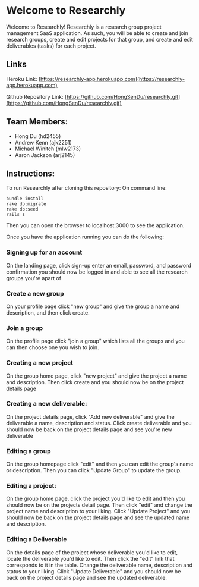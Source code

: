 # Welcome to Researchly
Welcome to Researchly! Researchly is a research group project management SaaS application. As such, you will be able to create and join research groups, create and edit projects for that group, and create and edit deliverables (tasks) for each project.

## Links
Heroku Link: [https://researchly-app.herokuapp.com](https://researchly-app.herokuapp.com)

Github Repository Link: [https://github.com/HongSenDu/researchly.git](https://github.com/HongSenDu/researchly.git)

## Team Members:
* Hong Du (hd2455)	
* Andrew Kenn (ajk2251)
* Michael Winitch (mlw2173)
* Aaron Jackson (arj2145)

## Instructions:

To run Researchly after cloning this repository:
On command line:
~~~
bundle install
rake db:migrate
rake db:seed
rails s
~~~
Then you can open the browser to localhost:3000 to see the application. 

Once you have the application running you can do the following:

### Signing up for an account
On the landing page, click sign-up enter an email, password, and password confirmation you should now be logged in and able to see all the research groups you're apart of

### Create a new group
On your profile page click "new group" and give the group a name and description, and then click create. 

### Join a group
On the profile page click "join a group" which lists all the groups and you can then choose one you wish to join. 

### Creating a new project
On the group home page, click "new project" and give the project a name and description. Then click create and you should now be on the project details page

### Creating a new deliverable:
On the project details page, click "Add new deliverable" and give the deliverable a name, description and status. Click create deliverable and you should now be back on the project details page and see you're new deliverable

### Editing a group
On the group homepage click "edit" and then you can edit the group's name or description. Then you can click "Update Group" to update the group. 

### Editing a project:
On the group home page, click the project you'd like to edit and then you should now be on the projects detail page. Then click "edit" and change the project name and description to your liking. Click "Update Project" and you should now be back on the project details page and see the updated name and description. 

### Editing a Deliverable
On the details page of the project whose deliverable you'd like to edit, locate the deliverable you'd like to edit. Then click the "edit" link that corresponds to it in the table. Change the deliverable name, description and status to your liking. Click "Update Deliverable" and you should now be back on the project details page and see the updated deliverable.
